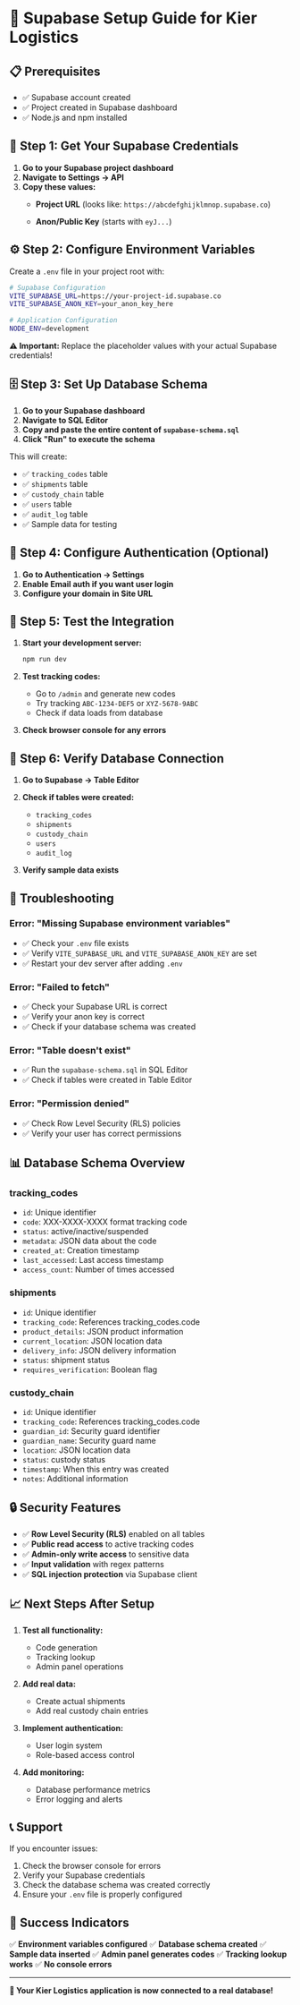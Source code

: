 # 🚀 Supabase Setup Guide for Kier Logistics

## **📋 Prerequisites**
- ✅ Supabase account created
- ✅ Project created in Supabase dashboard
- ✅ Node.js and npm installed

## **🔑 Step 1: Get Your Supabase Credentials**

1. **Go to your Supabase project dashboard**
2. **Navigate to Settings → API**
3. **Copy these values:**
   - **Project URL** (looks like: `https://abcdefghijklmnop.supabase.co`)
   
   - **Anon/Public Key** (starts with `eyJ...`)
   

## **⚙️ Step 2: Configure Environment Variables**

Create a `.env` file in your project root with:

```bash
# Supabase Configuration
VITE_SUPABASE_URL=https://your-project-id.supabase.co
VITE_SUPABASE_ANON_KEY=your_anon_key_here

# Application Configuration
NODE_ENV=development
```

**⚠️ Important:** Replace the placeholder values with your actual Supabase credentials!

## **🗄️ Step 3: Set Up Database Schema**

1. **Go to your Supabase dashboard**
2. **Navigate to SQL Editor**
3. **Copy and paste the entire content of `supabase-schema.sql`**
4. **Click "Run" to execute the schema**

This will create:
- ✅ `tracking_codes` table
- ✅ `shipments` table  
- ✅ `custody_chain` table
- ✅ `users` table
- ✅ `audit_log` table
- ✅ Sample data for testing

## **🔐 Step 4: Configure Authentication (Optional)**

1. **Go to Authentication → Settings**
2. **Enable Email auth if you want user login**
3. **Configure your domain in Site URL**

## **🧪 Step 5: Test the Integration**

1. **Start your development server:**
   ```bash
   npm run dev
   ```

2. **Test tracking codes:**
   - Go to `/admin` and generate new codes
   - Try tracking `ABC-1234-DEF5` or `XYZ-5678-9ABC`
   - Check if data loads from database

3. **Check browser console for any errors**

## **🔧 Step 6: Verify Database Connection**

1. **Go to Supabase → Table Editor**
2. **Check if tables were created:**
   - `tracking_codes`
   - `shipments`
   - `custody_chain`
   - `users`
   - `audit_log`

3. **Verify sample data exists**

## **🚨 Troubleshooting**

### **Error: "Missing Supabase environment variables"**
- ✅ Check your `.env` file exists
- ✅ Verify `VITE_SUPABASE_URL` and `VITE_SUPABASE_ANON_KEY` are set
- ✅ Restart your dev server after adding `.env`

### **Error: "Failed to fetch"**
- ✅ Check your Supabase URL is correct
- ✅ Verify your anon key is correct
- ✅ Check if your database schema was created

### **Error: "Table doesn't exist"**
- ✅ Run the `supabase-schema.sql` in SQL Editor
- ✅ Check if tables were created in Table Editor

### **Error: "Permission denied"**
- ✅ Check Row Level Security (RLS) policies
- ✅ Verify your user has correct permissions

## **📊 Database Schema Overview**

### **tracking_codes**
- `id`: Unique identifier
- `code`: XXX-XXXX-XXXX format tracking code
- `status`: active/inactive/suspended
- `metadata`: JSON data about the code
- `created_at`: Creation timestamp
- `last_accessed`: Last access timestamp
- `access_count`: Number of times accessed

### **shipments**
- `id`: Unique identifier
- `tracking_code`: References tracking_codes.code
- `product_details`: JSON product information
- `current_location`: JSON location data
- `delivery_info`: JSON delivery information
- `status`: shipment status
- `requires_verification`: Boolean flag

### **custody_chain**
- `id`: Unique identifier
- `tracking_code`: References tracking_codes.code
- `guardian_id`: Security guard identifier
- `guardian_name`: Security guard name
- `location`: JSON location data
- `status`: custody status
- `timestamp`: When this entry was created
- `notes`: Additional information

## **🔒 Security Features**

- ✅ **Row Level Security (RLS)** enabled on all tables
- ✅ **Public read access** to active tracking codes
- ✅ **Admin-only write access** to sensitive data
- ✅ **Input validation** with regex patterns
- ✅ **SQL injection protection** via Supabase client

## **📈 Next Steps After Setup**

1. **Test all functionality:**
   - Code generation
   - Tracking lookup
   - Admin panel operations

2. **Add real data:**
   - Create actual shipments
   - Add real custody chain entries

3. **Implement authentication:**
   - User login system
   - Role-based access control

4. **Add monitoring:**
   - Database performance metrics
   - Error logging and alerts

## **📞 Support**

If you encounter issues:
1. Check the browser console for errors
2. Verify your Supabase credentials
3. Check the database schema was created correctly
4. Ensure your `.env` file is properly configured

## **🎯 Success Indicators**

✅ **Environment variables configured**
✅ **Database schema created**
✅ **Sample data inserted**
✅ **Admin panel generates codes**
✅ **Tracking lookup works**
✅ **No console errors**

---

**🚀 Your Kier Logistics application is now connected to a real database!**
